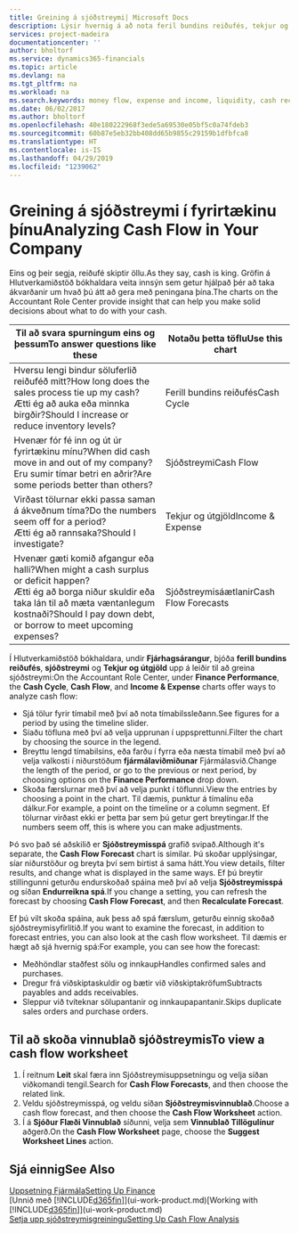 ```yaml
---
title: Greining á sjóðstreymi| Microsoft Docs
description: Lýsir hvernig á að nota feril bundins reiðufés, tekjur og útgjöld, sjóðstreymi og sjóðstreymisspá myndrit til að greina fortíð og framtíð streymi peninga inn og út úr fyrirtækinu þínu.
services: project-madeira
documentationcenter: ''
author: bholtorf
ms.service: dynamics365-financials
ms.topic: article
ms.devlang: na
ms.tgt_pltfrm: na
ms.workload: na
ms.search.keywords: money flow, expense and income, liquidity, cash receipts minus cash payments, Cartera
ms.date: 06/02/2017
ms.author: bholtorf
ms.openlocfilehash: 40e180222968f3ede5a69530e05bf5c0a74fdeb3
ms.sourcegitcommit: 60b87e5eb32bb408dd65b9855c29159b1dfbfca8
ms.translationtype: HT
ms.contentlocale: is-IS
ms.lasthandoff: 04/29/2019
ms.locfileid: "1239062"
---
```

# <a name="analyzing-cash-flow-in-your-company"></a><span data-ttu-id="68949-103">Greining á sjóðstreymi í fyrirtækinu þínu</span><span class="sxs-lookup"><span data-stu-id="68949-103">Analyzing Cash Flow in Your Company</span></span>
<span data-ttu-id="68949-104">Eins og þeir segja, reiðufé skiptir öllu.</span><span class="sxs-lookup"><span data-stu-id="68949-104">As they say, cash is king.</span></span> <span data-ttu-id="68949-105">Gröfin á Hlutverkamiðstöð bókhaldara veita innsýn sem getur hjálpað þér að taka ákvarðanir um hvað þú átt að gera með peningana þína.</span><span class="sxs-lookup"><span data-stu-id="68949-105">The charts on the Accountant Role Center provide insight that can help you make solid decisions about what to do with your cash.</span></span>  

| <span data-ttu-id="68949-106">Til að svara spurningum eins og þessum</span><span class="sxs-lookup"><span data-stu-id="68949-106">To answer questions like these</span></span> | <span data-ttu-id="68949-107">Notaðu þetta töflu</span><span class="sxs-lookup"><span data-stu-id="68949-107">Use this chart</span></span> |
| --- | --- |
| <span data-ttu-id="68949-108">Hversu lengi bindur söluferlið reiðuféð mitt?</span><span class="sxs-lookup"><span data-stu-id="68949-108">How long does the sales process tie up my cash?</span></span></br> <span data-ttu-id="68949-109">Ætti ég að auka eða minnka birgðir?</span><span class="sxs-lookup"><span data-stu-id="68949-109">Should I increase or reduce inventory levels?</span></span> |<span data-ttu-id="68949-110">Ferill bundins reiðufés</span><span class="sxs-lookup"><span data-stu-id="68949-110">Cash Cycle</span></span> |
| <span data-ttu-id="68949-111">Hvenær fór fé inn og út úr fyrirtækinu mínu?</span><span class="sxs-lookup"><span data-stu-id="68949-111">When did cash move in and out of my company?</span></span></br> <span data-ttu-id="68949-112">Eru sumir tímar betri en aðrir?</span><span class="sxs-lookup"><span data-stu-id="68949-112">Are some periods better than others?</span></span> |<span data-ttu-id="68949-113">Sjóðstreymi</span><span class="sxs-lookup"><span data-stu-id="68949-113">Cash Flow</span></span> |
| <span data-ttu-id="68949-114">Virðast tölurnar ekki passa saman á ákveðnum tíma?</span><span class="sxs-lookup"><span data-stu-id="68949-114">Do the numbers seem off for a period?</span></span></br> <span data-ttu-id="68949-115">Ætti ég að rannsaka?</span><span class="sxs-lookup"><span data-stu-id="68949-115">Should I investigate?</span></span> |<span data-ttu-id="68949-116">Tekjur og útgjöld</span><span class="sxs-lookup"><span data-stu-id="68949-116">Income & Expense</span></span> |
| <span data-ttu-id="68949-117">Hvenær gæti komið afgangur eða halli?</span><span class="sxs-lookup"><span data-stu-id="68949-117">When might a cash surplus or deficit happen?</span></span></br> <span data-ttu-id="68949-118">Ætti ég að borga niður skuldir eða taka lán til að mæta væntanlegum kostnaði?</span><span class="sxs-lookup"><span data-stu-id="68949-118">Should I pay down debt, or borrow to meet upcoming expenses?</span></span> |<span data-ttu-id="68949-119">Sjóðstreymisáætlanir</span><span class="sxs-lookup"><span data-stu-id="68949-119">Cash Flow Forecasts</span></span> |

<span data-ttu-id="68949-120">Í Hlutverkamiðstöð bókhaldara, undir **Fjárhagsárangur**, bjóða **ferill bundins reiðufés**, **sjóðstreymi** og **Tekjur og útgjöld** upp á leiðir til að greina sjóðstreymi:</span><span class="sxs-lookup"><span data-stu-id="68949-120">On the Accountant Role Center, under **Finance Performance**, the **Cash Cycle**, **Cash Flow**, and **Income & Expense** charts offer ways to analyze cash flow:</span></span>  

* <span data-ttu-id="68949-121">Sjá tölur fyrir tímabil með því að nota tímabilssleðann.</span><span class="sxs-lookup"><span data-stu-id="68949-121">See figures for a period by using the timeline slider.</span></span>  
* <span data-ttu-id="68949-122">Síaðu töfluna með því að velja upprunan í uppsprettunni.</span><span class="sxs-lookup"><span data-stu-id="68949-122">Filter the chart by choosing the source in the legend.</span></span>  
* <span data-ttu-id="68949-123">Breyttu lengd tímabilsins, eða farðu í fyrra eða næsta tímabil með því að velja valkosti í niðurstöðum **fjármálaviðmiðunar** Fjármálasvið.</span><span class="sxs-lookup"><span data-stu-id="68949-123">Change the length of the period, or go to the previous or next period, by choosing options on the **Finance Performance** drop down.</span></span>  
* <span data-ttu-id="68949-124">Skoða færslurnar með því að velja punkt í töflunni.</span><span class="sxs-lookup"><span data-stu-id="68949-124">View the entries by choosing a point in the chart.</span></span> <span data-ttu-id="68949-125">Til dæmis, punktur á tímalínu eða dálkur.</span><span class="sxs-lookup"><span data-stu-id="68949-125">For example, a point on the timeline or a column segment.</span></span> <span data-ttu-id="68949-126">Ef tölurnar virðast ekki er þetta þar sem þú getur gert breytingar.</span><span class="sxs-lookup"><span data-stu-id="68949-126">If the numbers seem off, this is where you can make adjustments.</span></span>  

<span data-ttu-id="68949-127">Þó svo það sé aðskilið er **Sjóðstreymisspá** grafið svipað.</span><span class="sxs-lookup"><span data-stu-id="68949-127">Although it's separate, the **Cash Flow Forecast** chart is similar.</span></span> <span data-ttu-id="68949-128">Þú skoðar upplýsingar, síar niðurstöður og breyta því sem birtist á sama hátt.</span><span class="sxs-lookup"><span data-stu-id="68949-128">You view details, filter results, and change what is displayed in the same ways.</span></span> <span data-ttu-id="68949-129">Ef þú breytir stillingunni geturðu endurskoðað spáina með því að velja **Sjóðstreymisspá** og síðan **Endurreikna spá**.</span><span class="sxs-lookup"><span data-stu-id="68949-129">If you change a setting, you can refresh the forecast by choosing **Cash Flow Forecast**, and then **Recalculate Forecast**.</span></span>

<span data-ttu-id="68949-130">Ef þú vilt skoða spáina, auk þess að spá færslum, geturðu einnig skoðað sjóðstreymisyfirlitið.</span><span class="sxs-lookup"><span data-stu-id="68949-130">If you want to examine the forecast, in addition to forecast entries, you can also look at the cash flow worksheet.</span></span> <span data-ttu-id="68949-131">Til dæmis er hægt að sjá hvernig spá:</span><span class="sxs-lookup"><span data-stu-id="68949-131">For example, you can see how the forecast:</span></span>

* <span data-ttu-id="68949-132">Meðhöndlar staðfest sölu og innkaup</span><span class="sxs-lookup"><span data-stu-id="68949-132">Handles confirmed sales and purchases.</span></span>  
* <span data-ttu-id="68949-133">Dregur frá viðskiptaskuldir og bætir við viðskiptakröfum</span><span class="sxs-lookup"><span data-stu-id="68949-133">Subtracts payables and adds receivables.</span></span>  
* <span data-ttu-id="68949-134">Sleppur við tvíteknar sölupantanir og innkaupapantanir.</span><span class="sxs-lookup"><span data-stu-id="68949-134">Skips duplicate sales orders and purchase orders.</span></span>  

## <a name="to-view-a-cash-flow-worksheet"></a><span data-ttu-id="68949-135">Til að skoða vinnublað sjóðstreymis</span><span class="sxs-lookup"><span data-stu-id="68949-135">To view a cash flow worksheet</span></span>
1. <span data-ttu-id="68949-136">Í reitnum **Leit** skal færa inn Sjóðstreymisuppsetningu og velja síðan viðkomandi tengil.</span><span class="sxs-lookup"><span data-stu-id="68949-136">Search for **Cash Flow Forecasts**, and then choose the related link.</span></span>  
2. <span data-ttu-id="68949-137">Veldu sjóðstreymisspá, og veldu síðan **Sjóðstreymisvinnublað**.</span><span class="sxs-lookup"><span data-stu-id="68949-137">Choose a cash flow forecast, and then choose the **Cash Flow Worksheet** action.</span></span>  
3. <span data-ttu-id="68949-138">Í á **Sjóður Flæði Vinnublað** síðunni, velja sem **Vinnublað Tillögulínur** aðgerð.</span><span class="sxs-lookup"><span data-stu-id="68949-138">On the **Cash Flow Worksheet** page, choose the **Suggest Worksheet Lines** action.</span></span>  

## <a name="see-also"></a><span data-ttu-id="68949-139">Sjá einnig</span><span class="sxs-lookup"><span data-stu-id="68949-139">See Also</span></span>
[<span data-ttu-id="68949-140">Uppsetning Fjármála</span><span class="sxs-lookup"><span data-stu-id="68949-140">Setting Up Finance</span></span>](finance-setup-finance.md)  
<span data-ttu-id="68949-141">[Unnið með [!INCLUDE[d365fin](includes/d365fin_md.md)]](ui-work-product.md)</span><span class="sxs-lookup"><span data-stu-id="68949-141">[Working with [!INCLUDE[d365fin](includes/d365fin_md.md)]](ui-work-product.md)</span></span>  
[<span data-ttu-id="68949-142">Setja upp sjóðstreymisgreiningu</span><span class="sxs-lookup"><span data-stu-id="68949-142">Setting Up Cash Flow Analysis</span></span>](finance-setup-cash-flow-analyses.md)  
